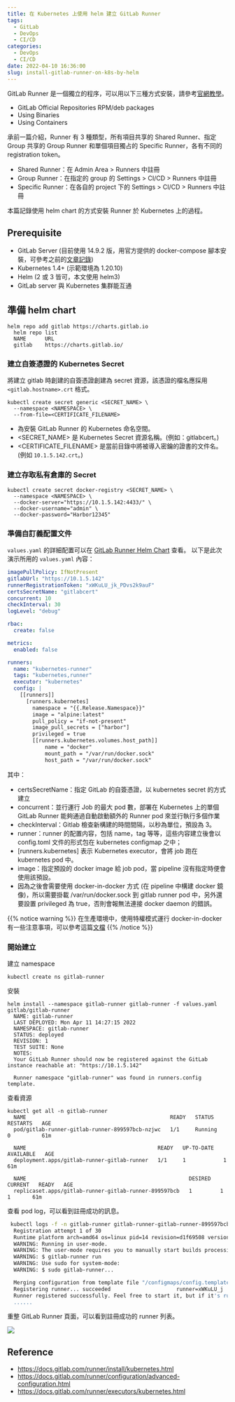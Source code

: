 ```yaml
---
title: 在 Kubernetes 上使用 helm 建立 GitLab Runner
tags:
  - GitLab
  - DevOps
  - CI/CD
categories:
  - DevOps
  - CI/CD
date: 2022-04-10 16:36:00
slug: install-gitlab-runner-on-k8s-by-helm
---
```

GitLab Runner 是一個獨立的程序，可以用以下三種方式安裝，請參考[官網教學](https://docs.gitlab.com/runner/install/)。
- GitLab Official Repositories RPM/deb packages
- Using Binaries
- Using Containers

<!--more-->

承前一篇介紹，Runner 有 3 種類型，所有項目共享的 Shared Runner、指定 Group 共享的 Group Runner 和單個項目獨占的 Specific Runner，各有不同的 registration token。
- Shared Runner：在 Admin Area > Runners 中註冊
- Group Runner：在指定的 group 的 Settings > CI/CD > Runners 中註冊
- Specific Runner：在各自的 project 下的 Settings > CI/CD > Runners 中註冊

本篇記錄使用 helm chart 的方式安裝 Runner 於 Kubernetes 上的過程。
## Prerequisite
- GitLab Server (目前使用 14.9.2 版，用官方提供的 docker-compose 腳本安裝，可參考之前的[文章記錄](https://ulahsieh.netlify.app/p/docker-compose-gitlab-https/))
- Kubernetes 1.4+ (示範環境為 1.20.10)
- Helm (2 或 3 皆可，本文使用 helm3)
- GitLab server 與 Kubernetes 集群能互通
## 準備 helm chart
```
helm repo add gitlab https://charts.gitlab.io
  helm repo list
  NAME  	URL
  gitlab	https://charts.gitlab.io/
```
### 建立自簽憑證的 Kubernetes Secret
將建立 gitlab 時創建的自簽憑證創建為 secret 資源，該憑證的檔名應採用 `<gitlab.hostname>.crt` 格式。
```
kubectl create secret generic <SECRET_NAME> \
  --namespace <NAMESPACE> \
  --from-file=<CERTIFICATE_FILENAME>
```
- <NAMESPACE> 為安裝 GitLab Runner 的 Kubernetes 命名空間。
- <SECRET_NAME> 是 Kubernetes Secret 資源名稱。(例如：gitlabcert。)
- <CERTIFICATE_FILENAME> 是當前目錄中將被導入密鑰的證書的文件名。(例如 `10.1.5.142.crt`。)

### 建立存取私有倉庫的 Secret
```
kubectl create secret docker-registry <SECRET_NAME> \
  --namespace <NAMESPACE> \
  --docker-server="https://10.1.5.142:4433/" \
  --docker-username="admin" \
  --docker-password="Harbor12345"
```

### 準備自訂義配置文件
`values.yaml` 的詳細配置可以在 [GitLab Runner Helm Chart](https://gitlab.com/gitlab-org/charts/gitlab-runner/-/blob/main/values.yaml) 查看。
以下是此次演示所用的 `values.yaml` 內容：
```yaml
imagePullPolicy: IfNotPresent
gitlabUrl: "https://10.1.5.142"
runnerRegistrationToken: "xWKuLU_jk_PDvs2k9auF"
certsSecretName: "gitlabcert"
concurrent: 10
checkInterval: 30
logLevel: "debug"

rbac:
  create: false

metrics:
  enabled: false

runners:
  name: "kubernetes-runner"
  tags: "kubernetes,runner"
  executor: "kubernetes"
  config: |
    [[runners]] 
      [runners.kubernetes]
        namespace = "{{.Release.Namespace}}"
        image = "alpine:latest"
        pull_policy = "if-not-present"
        image_pull_secrets = ["harbor"]
        privileged = true
        [[runners.kubernetes.volumes.host_path]]
            name = "docker"
            mount_path = "/var/run/docker.sock"
            host_path = "/var/run/docker.sock"

```
其中：
- certsSecretName：指定 GitLab 的自簽憑證，以 kubernetes secret 的方式建立
- concurrent：並行運行 Job 的最大 pod 數，部署在 Kubernetes 上的單個 GitLab Runner 能夠通過自動啟動額外的 Runner pod 來並行執行多個作業
- checkInterval：Gitlab 檢查新構建的時間間隔，以秒為單位，預設為 3。
- runner：runner 的配置内容，包括 name，tag 等等，這些内容建立後會以 config.toml 文件的形式包在 kubernetes configmap 之中；
- [runners.kubernetes] 表示 Kubernetes executor，會將 job 跑在 kubernetes pod 中。
- image：指定預設的 docker image 給 job pod，當 pipeline 沒有指定時便會使用該預設。
- 因為之後會需要使用 docker-in-docker 方式 (在 pipeline 中構建 docker 鏡像)，所以需要掛載 /var/run/docker.sock 到 gitlab runner pod 中，另外還要設置 privileged 為 true，否則會報無法連接 docker daemon 的錯誤。

{{% notice warning %}}
在生產環境中，使用特權模式運行 docker-in-docker 有一些注意事項，可以參考這篇[文檔](https://docs.gitlab.com/runner/executors/kubernetes.html#using-docker-in-your-builds)
{{% /notice %}}

### 開始建立
建立 namespace
```
kubectl create ns gitlab-runner
```
安裝
```
helm install --namespace gitlab-runner gitlab-runner -f values.yaml gitlab/gitlab-runner
  NAME: gitlab-runner
  LAST DEPLOYED: Mon Apr 11 14:27:15 2022
  NAMESPACE: gitlab-runner
  STATUS: deployed
  REVISION: 1
  TEST SUITE: None
  NOTES:
  Your GitLab Runner should now be registered against the GitLab instance reachable at: "https://10.1.5.142"

  Runner namespace "gitlab-runner" was found in runners.config template.
```
查看資源
```
kubectl get all -n gitlab-runner
  NAME                                              READY   STATUS    RESTARTS   AGE
  pod/gitlab-runner-gitlab-runner-899597bcb-nzjwc   1/1     Running   0          61m

  NAME                                          READY   UP-TO-DATE   AVAILABLE   AGE
  deployment.apps/gitlab-runner-gitlab-runner   1/1     1            1           61m

  NAME                                                    DESIRED   CURRENT   READY   AGE
  replicaset.apps/gitlab-runner-gitlab-runner-899597bcb   1         1         1       61m
```
查看 pod log，可以看到註冊成功的訊息。
```bash
 kubectl logs -f -n gitlab-runner gitlab-runner-gitlab-runner-899597bcb-nzjwc
  Registration attempt 1 of 30
  Runtime platform arch=amd64 os=linux pid=14 revision=d1f69508 version=14.9.0
  WARNING: Running in user-mode.
  WARNING: The user-mode requires you to manually start builds processing:
  WARNING: $ gitlab-runner run
  WARNING: Use sudo for system-mode:
  WARNING: $ sudo gitlab-runner...

  Merging configuration from template file "/configmaps/config.template.toml"
  Registering runner... succeeded                     runner=xWKuLU_j
  Runner registered successfully. Feel free to start it, but if it's running already the config should be automatically reloaded!
  ......
```
重整 GitLab Runner 頁面，可以看到註冊成功的 runner 列表。

![](https://imgur.com/W9Spfwp.png)


## Reference
- https://docs.gitlab.com/runner/install/kubernetes.html
- https://docs.gitlab.com/runner/configuration/advanced-configuration.html
- https://docs.gitlab.com/runner/executors/kubernetes.html